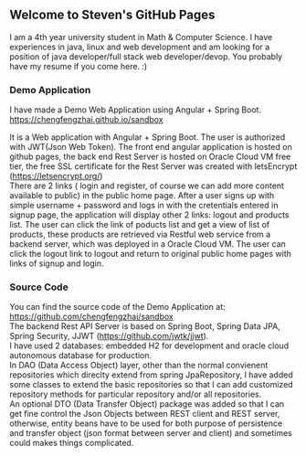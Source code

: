 ## Welcome to Steven's GitHub Pages

I am a 4th year university student in Math & Computer Science. I have experiences in java, linux and web development and am looking for a position of java developer/full stack web developer/devop. You probably have my resume if you come here. :)

### Demo Application

I have made a Demo Web Application using Angular + Spring Boot.
<a href="https://chengfengzhai.github.io/sandbox">https://chengfengzhai.github.io/sandbox</a>

It is a Web application with Angular + Spring Boot. The user is authorized with JWT(Json Web Token). 
The front end angular application is hosted on github pages, the back end Rest Server is hosted on Oracle Cloud VM free tier, the free SSL certificate for the Rest Server was created with letsEncrypt (https://letsencrypt.org/)
</br>
There are 2 links ( login and register, of course we can add more content available to public) in the public home page. After a user signs up with simple username + password and logs in with the cretentials entered in signup page, the application will display other 2 links: logout and products list. The user can click the link of poducts list and get a view of list of products, these products are retrieved via Restful web service from a backend server, which was deployed in a Oracle Cloud VM. The user can click the logout link to logout and return to original public home pages with links of signup and login.

### Source Code
You can find the source code of the Demo Application at:
<a href="https://github.com/chengfengzhai/sandbox">https://github.com/chengfengzhai/sandbox</a> </br>
The backend Rest API Server is based on Spring Boot, Spring Data JPA, Spring Security, JJWT (https://github.com/jwtk/jjwt). </br>
I have used 2 databases: embedded H2 for development and oracle cloud autonomous database for production. </br>
In DAO (Data Access Object) layer, other than the normal convienent repositories which direclty extend from spring JpaRepository, I have added some classes to extend the basic repositories so that I can add customized repository methods for particular repository and/or all repositories.</br>
An optional DTO (Data Transfer Object) package was added so that I can get fine control the Json Objects between REST client and REST server, otherwise, entity beans have to be used for both purpose of persistence and transfer object (json format between server and client) and sometimes could makes things complicated.
